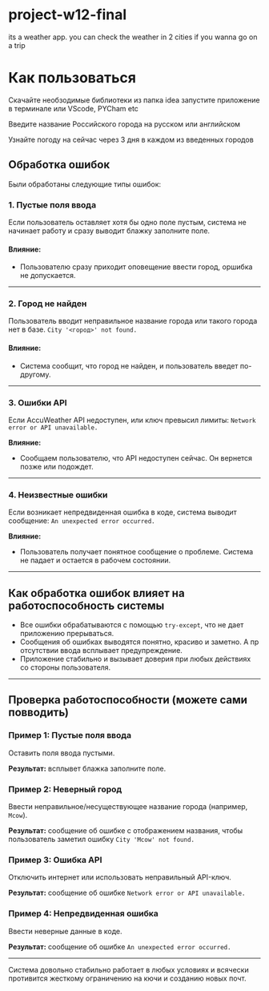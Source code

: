 # project-w12-final
its a weather app. you can check the weather in 2 cities if you wanna go on a trip


# Как пользоваться
Скачайте необзодимые библиотеки из папка idea
запустите приложение в терминале или VScode, PYCham etc 

Введите название Российского города на русском или английском

Узнайте погоду на сейчас через 3 дня в каждом из введенных городов

## Обработка ошибок

Были обработаны следующие типы ошибок:

### 1. Пустые поля ввода
Если пользователь оставляет хотя бы одно поле пустым, система не начинает работу и сразу выводит блажку заполните поле.

#### Влияние:
- Пользователю сразу приходит оповещение ввести город, оршибка не допускается.

---

### 2. Город не найден
Пользователь вводит неправильное название города или такого города нет в базе.
`City '<город>' not found.`

#### Влияние:
- Система сообщит, что город не найден, и пользователь введет по-другому.
---

### 3. Ошибки API
Если AccuWeather API недоступен, или ключ превысил лимиты:
`Network error or API unavailable.`

**Влияние:**
- Сообщаем пользователю, что API недоступен сейчас. Он вернется позже или подождет.

---

### 4. Неизвестные ошибки
Если возникает непредвиденная ошибка в коде, система выводит сообщение:
`An unexpected error occurred.`

**Влияние:**
- Пользователь получает понятное сообщение о проблеме. Система не падает и остается в рабочем состоянии.

---

## Как обработка ошибок влияет на работоспособность системы

- Все ошибки обрабатываются с помощью `try-except`, что не дает приложению прерываться.
- Сообщения об ошибках выводятся понятно, красиво и заметно. А пр отсутствии ввода всплывает предупреждение.
- Приложение стабильно и вызывает доверия при любых действиях со стороны пользователя.

---

## Проверка работоспособности (можете сами повводить)

### Пример 1: Пустые поля ввода
Оставить поля ввода пустыми.

**Результат:** всплывет блажка заполните поле.
### Пример 2: Неверный город
Ввести неправильное/несуществующее название города (например, `Mcow`).

**Результат:** сообщение об ошибке c отображением названия, чтобы пользователь заметил ошибку `City 'Mcow' not found.`
### Пример 3: Ошибка API
Отключить интернет или использовать неправильный API-ключ.

**Результат:** сообщение об ошибке `Network error or API unavailable.`

### Пример 4: Непредвиденная ошибка
Ввести неверные данные в коде.

**Результат:** сообщение об ошибке `An unexpected error occurred.`

---


Система довольно стабильно работает в любых условиях и всячески противится жесткому ограничению на кючи и созданию новых почт.
